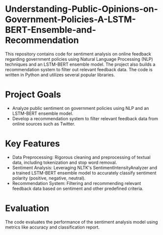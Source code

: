 # Understanding-Public-Opinions-on-Government-Policies-A-LSTM-BERT-Ensemble-and-Recommendation
This repository contains code for sentiment analysis on online feedback regarding government policies using Natural Language Processing (NLP) techniques and an LSTM-BERT ensemble model. The project also builds a recommendation system to filter out relevant feedback data. The code is written in Python and utilizes several popular libraries.

# Project Goals
- Analyze public sentiment on government policies using NLP and an LSTM-BERT ensemble model.
- Develop a recommendation system to filter relevant feedback data from online sources such as Twitter.
  
 # Key Features
- Data Preprocessing: Rigorous cleaning and preprocessing of textual data, including tokenization and stop word removal.
- Sentiment Analysis: Leveraging NLTK's SentimentIntensityAnalyzer and a trained LSTM-BERT ensemble model to accurately classify sentiment polarity (positive, negative, neutral).
- Recommendation System: Filtering and recommending relevant feedback data based on sentiment and other predefined criteria.
  
# Evaluation
The code evaluates the performance of the sentiment analysis model using metrics like accuracy and classification report.
